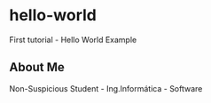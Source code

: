 # hello-world
First tutorial - Hello World Example
## About Me
Non-Suspicious Student - Ing.Informática - Software
